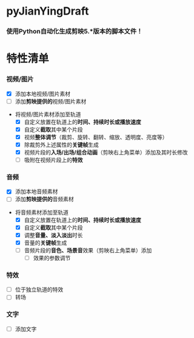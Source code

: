 # pyJianYingDraft
### 使用Python自动化生成剪映5.*版本的脚本文件！

# 特性清单

### 视频/图片
- [x] 添加本地视频/图片素材
- [ ] 添加**剪映提供的**视频/图片素材
- 将视频/图片素材添加至轨道
  - [x] 自定义放置在轨道上的**时间、持续时长或播放速度**
  - [x] 自定义**截取**其中某个片段
  - [x] 视频**整体调节**（裁剪、旋转、翻转、缩放、透明度、亮度等）
  - [x] 除裁剪外上述属性的**关键帧**生成
  - [x] 视频片段的**入场/出场/组合动画**（剪映右上角菜单）添加及其时长修改
  - [ ] 吸附在视频片段上的**特效**
### 音频
- [x] 添加本地音频素材
- [ ] 添加**剪映提供的**音频素材
- 将音频素材添加至轨道
  - [x] 自定义放置在轨道上的**时间、持续时长或播放速度**
  - [x] 自定义**截取**其中某个片段
  - [x] 调整**音量、淡入淡出**时长
  - [x] 音量的**关键帧**生成
  - [ ] 音频片段的**音色、场景音**效果（剪映右上角菜单）添加
    - [ ] 效果的参数调节
### 特效
- [ ] 位于独立轨道的特效
- [ ] 转场
### 文字
- [ ] 添加文字
